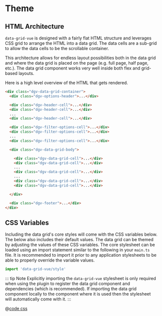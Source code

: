# Theme

## HTML Architecture 

`data-grid-vue` is designed with a fairly flat HTML structure and leverages CSS grid to arrange the HTML into a data grid. The data cells are a sub-grid to allow the data cells to be the scrollable container.

This architecture allows for endless layout possibilities both in the data grid and where the data grid is placed on the page (e.g. full page, half page, etc.). The data grid component works very well inside both flex and grid-based layouts.

Here is a high level overview of the HTML that gets rendered.

```html
<div class="dgv-data-grid-container">
  <div class="dgv-options-header">...</div>

  <div class="dgv-header-cell">...</div>
  <div class="dgv-header-cell">...</div>
  ...
  <div class="dgv-header-cell">...</div>

  <div class="dgv-filter-options-cell">...</div>
  <div class="dgv-filter-options-cell">...</div>
  ...
  <div class="dgv-filter-options-cell">...</div>

  <div class="dgv-data-grid-body">

    <div class="dgv-data-grid-cell">...</div>
    <div class="dgv-data-grid-cell">...</div>
    ...
    <div class="dgv-data-grid-cell">...</div>
    ...
    <div class="dgv-data-grid-cell">...</div>
    <div class="dgv-data-grid-cell">...</div>

  </div>

  <div class="dgv-footer">...</div>
</div>
```

## CSS Variables

Including the data grid's core styles will come with the CSS variables below.  The below also includes their default values.  The data grid can be themed by adjusting the values of these CSS variables.  The core stylesheet can be loaded using an import statement similar to the following in your `main.ts` file. It is recommended to import it prior to any application stylesheets to be able to properly override the variable values.

```ts
import 'data-grid-vue/style'
```

::: tip Note
Explicitly importing the `data-grid-vue` stylesheet is only required when using the plugin to register the data grid component and dependencies (which is recommended). If importing the data grid component locally to the component where it is used then the stylesheet will automatically come with it.
:::

@[code css](@temp/dgvCssVariables.css)
